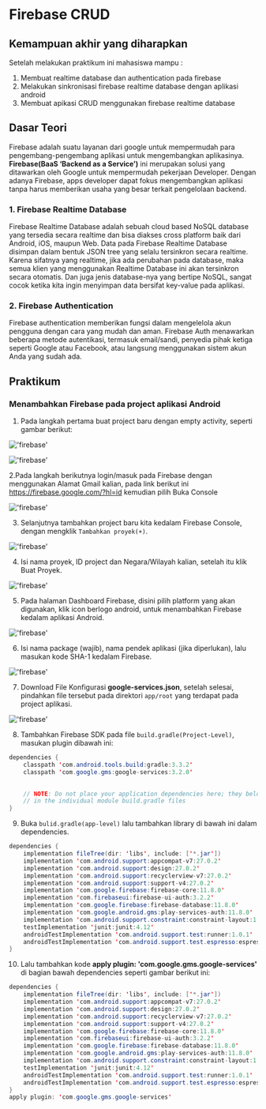 # Firebase CRUD

## Kemampuan akhir yang diharapkan

Setelah melakukan praktikum ini mahasiswa mampu :

1.	Membuat realtime database dan authentication pada firebase
2.	Melakukan sinkronisasi firebase realtime database dengan aplikasi android
3.	Membuat apikasi CRUD menggunakan firebase realtime database

## Dasar Teori

Firebase adalah suatu layanan dari google untuk mempermudah para pengembang-pengembang aplikasi untuk mengembangkan aplikasinya. **Firebase(BaaS ‘Backend as a Service’)** ini merupakan solusi yang ditawarkan oleh Google untuk mempermudah pekerjaan Developer. Dengan adanya Firebase, apps developer dapat fokus mengembangkan aplikasi tanpa harus memberikan usaha yang besar terkait pengelolaan backend.

### 1. Firebase Realtime Database 
Firebase Realtime Database adalah sebuah cloud based NoSQL database yang tersedia secara realtime dan bisa diakses cross platform baik dari Android, iOS, maupun Web. Data pada Firebase Realtime Database disimpan dalam bentuk JSON tree yang selalu tersinkron secara realtime. Karena sifatnya yang realtime, jika ada perubahan pada database, maka semua klien yang menggunakan Realtime Database ini akan tersinkron secara otomatis. Dan juga jenis database-nya yang bertipe NoSQL, sangat cocok ketika kita ingin menyimpan data bersifat key-value pada aplikasi.
### 2. Firebase Authentication
Firebase authentication memberikan fungsi dalam mengelelola akun pengguna dengan cara yang mudah dan aman. Firebase Auth menawarkan beberapa metode autentikasi, termasuk email/sandi, penyedia pihak ketiga seperti Google atau Facebook, atau langsung menggunakan sistem akun Anda yang sudah ada.

## Praktikum

### Menambahkan Firebase pada project aplikasi Android

1. Pada langkah pertama buat project baru dengan empty activity, seperti gambar berikut:

!['firebase'](img/09-1.png)

!['firebase'](img/09-2.png)

2.Pada langkah berikutnya login/masuk pada Firebase dengan menggunakan Alamat Gmail kalian, pada link berikut ini https://firebase.google.com/?hl=id kemudian pilih Buka Console

!['firebase'](img/09-3.png)

3. Selanjutnya tambahkan project baru kita kedalam Firebase Console, dengan mengklik `Tambahkan proyek(+)`.

!['firebase'](img/09-4.png)

4. Isi nama proyek, ID project dan Negara/Wilayah kalian, setelah itu klik Buat Proyek.

!['firebase'](img/09-5.png)

5. Pada halaman Dashboard Firebase, disini pilih platform yang akan digunakan, klik icon berlogo android, untuk menambahkan Firebase kedalam aplikasi Android.

!['firebase'](img/09-6.png)

6. Isi nama package (wajib), nama pendek aplikasi (jika diperlukan), lalu masukan kode SHA-1 kedalam Firebase.

!['firebase'](img/09-7.png)

7. Download File Konfigurasi **google-services.json**, setelah selesai, pindahkan file tersebut pada direktori `app/root` yang terdapat pada project aplikasi.

!['firebase'](img/09-8.png)

8. Tambahkan Firebase SDK pada file `build.gradle(Project-Level)`, masukan plugin dibawah ini:

```java
dependencies {
    classpath 'com.android.tools.build:gradle:3.3.2'
    classpath 'com.google.gms:google-services:3.2.0'
    

    // NOTE: Do not place your application dependencies here; they belong
    // in the individual module build.gradle files
}
```

9. Buka `bulid.gradle(app-level)` lalu tambahkan library di bawah ini dalam dependencies.

```java
dependencies {
    implementation fileTree(dir: 'libs', include: ['*.jar'])
    implementation 'com.android.support:appcompat-v7:27.0.2'
    implementation 'com.android.support:design:27.0.2'
    implementation 'com.android.support:recyclerview-v7:27.0.2'
    implementation 'com.android.support:support-v4:27.0.2'
    implementation 'com.google.firebase:firebase-core:11.8.0'
    implementation 'com.firebaseui:firebase-ui-auth:3.2.2'
    implementation 'com.google.firebase:firebase-database:11.8.0'
    implementation 'com.google.android.gms:play-services-auth:11.8.0'
    implementation 'com.android.support.constraint:constraint-layout:1.1.0'
    testImplementation 'junit:junit:4.12'
    androidTestImplementation 'com.android.support.test:runner:1.0.1'
    androidTestImplementation 'com.android.support.test.espresso:espresso-core:3.0.1'
}
```

10. Lalu tambahkan kode **apply plugin: 'com.google.gms.google-services'** di bagian bawah dependencies seperti gambar berikut ini:

```java
dependencies {
    implementation fileTree(dir: 'libs', include: ['*.jar'])
    implementation 'com.android.support:appcompat-v7:27.0.2'
    implementation 'com.android.support:design:27.0.2'
    implementation 'com.android.support:recyclerview-v7:27.0.2'
    implementation 'com.android.support:support-v4:27.0.2'
    implementation 'com.google.firebase:firebase-core:11.8.0'
    implementation 'com.firebaseui:firebase-ui-auth:3.2.2'
    implementation 'com.google.firebase:firebase-database:11.8.0'
    implementation 'com.google.android.gms:play-services-auth:11.8.0'
    implementation 'com.android.support.constraint:constraint-layout:1.1.0'
    testImplementation 'junit:junit:4.12'
    androidTestImplementation 'com.android.support.test:runner:1.0.1'
    androidTestImplementation 'com.android.support.test.espresso:espresso-core:3.0.1'
}
apply plugin: 'com.google.gms.google-services'
```
